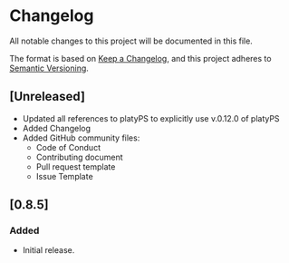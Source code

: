 # Changelog

All notable changes to this project will be documented in this file.

The format is based on [Keep a Changelog](https://keepachangelog.com/en/1.0.0/),
and this project adheres to [Semantic Versioning](https://semver.org/spec/v2.0.0.html).

## [Unreleased]

- Updated all references to platyPS to explicitly use v.0.12.0 of platyPS
- Added Changelog
- Added GitHub community files:
  - Code of Conduct
  - Contributing document
  - Pull request template
  - Issue Template

## [0.8.5]

### Added

- Initial release.